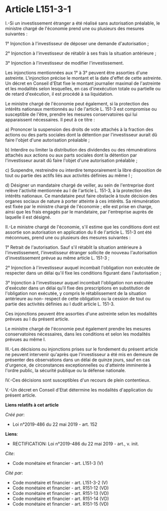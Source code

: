 # Article L151-3-1

I.-Si un investissement étranger a été réalisé sans autorisation préalable, le ministre chargé de l'économie prend une ou
plusieurs des mesures suivantes : 

1° Injonction à l'investisseur de déposer une demande d'autorisation ; 

2° Injonction à l'investisseur de rétablir à ses frais la situation antérieure ; 

3° Injonction à l'investisseur de modifier l'investissement. 

Les injonctions mentionnées aux 1° à 3° peuvent être assorties d'une astreinte. L'injonction précise le montant et la date
d'effet de cette astreinte. Un décret en Conseil d'Etat fixe le montant journalier maximal de l'astreinte et les modalités
selon lesquelles, en cas d'inexécution totale ou partielle ou de retard d'exécution, il est procédé à sa liquidation. 

Le ministre chargé de l'économie peut également, si la protection des intérêts nationaux mentionnés au I de l'article L.
151-3 est compromise ou susceptible de l'être, prendre les mesures conservatoires qui lui apparaissent nécessaires. Il peut à
ce titre : 

a) Prononcer la suspension des droits de vote attachés à la fraction des actions ou des parts sociales dont la détention par
l'investisseur aurait dû faire l'objet d'une autorisation préalable ; 

b) Interdire ou limiter la distribution des dividendes ou des rémunérations attachés aux actions ou aux parts sociales dont
la détention par l'investisseur aurait dû faire l'objet d'une autorisation préalable ; 

c) Suspendre, restreindre ou interdire temporairement la libre disposition de tout ou partie des actifs liés aux activités
définies au même I ; 

d) Désigner un mandataire chargé de veiller, au sein de l'entreprise dont relève l'activité mentionnée au I de l'article L.
151-3, à la protection des intérêts nationaux. Ce mandataire peut faire obstacle à toute décision des organes sociaux de
nature à porter atteinte à ces intérêts. Sa rémunération est fixée par le ministre chargé de l'économie ; elle est prise en
charge, ainsi que les frais engagés par le mandataire, par l'entreprise auprès de laquelle il est désigné. 

II.-Le ministre chargé de l'économie, s'il estime que les conditions dont est assortie son autorisation en application du II
de l'article L. 151-3 ont été méconnues, prend une ou plusieurs des mesures suivantes : 

1° Retrait de l'autorisation. Sauf s'il rétablit la situation antérieure à l'investissement, l'investisseur étranger
sollicite de nouveau l'autorisation d'investissement prévue au même article L. 151-3 ; 

2° Injonction à l'investisseur auquel incombait l'obligation non exécutée de respecter dans un délai qu'il fixe les
conditions figurant dans l'autorisation ; 

3° Injonction à l'investisseur auquel incombait l'obligation non exécutée d'exécuter dans un délai qu'il fixe des
prescriptions en substitution de l'obligation non exécutée, y compris le rétablissement de la situation antérieure au non-
respect de cette obligation ou la cession de tout ou partie des activités définies au I dudit article L. 151-3. 

Ces injonctions peuvent être assorties d'une astreinte selon les modalités prévues au I du présent article. 

Le ministre chargé de l'économie peut également prendre les mesures conservatoires nécessaires, dans les conditions et selon
les modalités prévues au même I. 

III.-Les décisions ou injonctions prises sur le fondement du présent article ne peuvent intervenir qu'après que
l'investisseur a été mis en demeure de présenter des observations dans un délai de quinze jours, sauf en cas d'urgence, de
circonstances exceptionnelles ou d'atteinte imminente à l'ordre public, la sécurité publique ou la défense nationale. 

IV.-Ces décisions sont susceptibles d'un recours de plein contentieux. 

V.-Un décret en Conseil d'Etat détermine les modalités d'application du présent article.

**Liens relatifs à cet article**

_Créé par_:

  - Loi n°2019-486 du 22 mai 2019 - art. 152

**Liens**:

  - RECTIFICATION: Loi n°2019-486 du 22 mai 2019 - art., v. init.

_Cite_:

  - Code monétaire et financier - art. L151-3 (V)

_Cité par_:

  - Code monétaire et financier - art. L151-3-2 (V)
  - Code monétaire et financier - art. R151-12 (VD)
  - Code monétaire et financier - art. R151-13 (VD)
  - Code monétaire et financier - art. R151-14 (VD)
  - Code monétaire et financier - art. R151-15 (VD)
